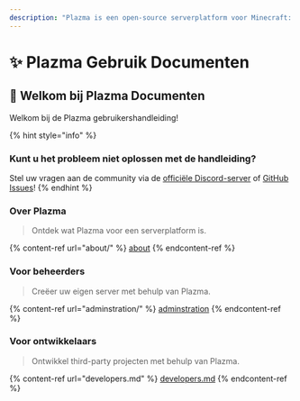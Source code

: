 ```yaml
---
description: "Plazma is een open-source serverplatform voor Minecraft: Java Edition dat experimentele optimalisatie op basis van papier en diverse game-mechanismen personalisatie mogelijkheden toevoegt."
---
```


# ✨ Plazma Gebruik Documenten

## 👋 Welkom bij Plazma Documenten

Welkom bij de Plazma gebruikershandleiding!

{% hint style="info" %}

### Kunt u het probleem niet oplossen met de handleiding?

Stel uw vragen aan de community via de [officiële Discord-server](https://discord.gg/MmfC52K8A8) of [GitHub Issues](https://github.com/PlazmaMC/PlazmaBukkit/issues)!
{% endhint %}

### Over Plazma

> Ontdek wat Plazma voor een serverplatform is.

{% content-ref url="about/" %}
[about](about/)
{% endcontent-ref %}

### Voor beheerders

> Creëer uw eigen server met behulp van Plazma.

{% content-ref url="adminstration/" %}
[adminstration](adminstration/)
{% endcontent-ref %}

### Voor ontwikkelaars

> Ontwikkel third-party projecten met behulp van Plazma.

{% content-ref url="developers.md" %}
[developers.md](developers.md)
{% endcontent-ref %}
